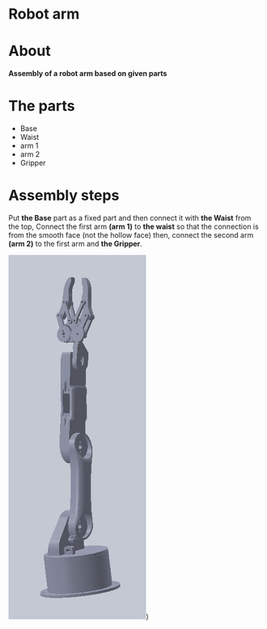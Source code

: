 # Robot arm 

# About

**Assembly of a robot arm based on given parts** 

# The parts  
* Base
* Waist 
* arm 1
* arm 2
* Gripper

# Assembly steps

Put **the Base** part as a fixed part and then connect it with **the Waist** from the top, Connect the first arm **(arm 1)** to **the waist** so that the connection is from the smooth face (not the hollow face) then, connect the second arm **(arm 2)** to the first arm and **the Gripper**.

![render](https://github.com/yo-alsaggaf/Robot-arm/blob/main/photo/the%20arm.JPG))
